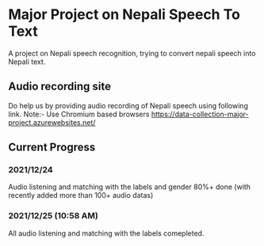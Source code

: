 # Major Project on Nepali Speech To Text

A project on Nepali speech recognition, trying to convert nepali speech into Nepali text.

## Audio recording site

Do help us by providing audio recording of Nepali speech using following link.
Note:- Use Chromium based browsers
https://data-collection-major-project.azurewebsites.net/

## Current Progress

### 2021/12/24

Audio listening and matching with the labels and gender 80%+ done (with recently added more than
100+ audio datas)

### 2021/12/25 (10:58 AM)

All audio listening and matching with the labels comepleted.
